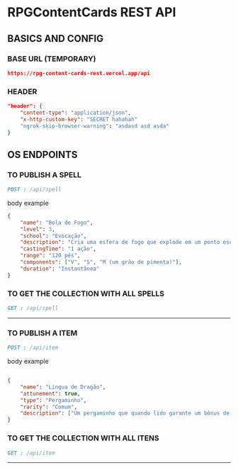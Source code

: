 # RPGContentCards REST API

## BASICS AND CONFIG

### BASE URL (TEMPORARY)

```json
https://rpg-content-cards-rest.vercel.app/api
```

### HEADER

```json
"header": {
    "content-type": "application/json",
    "x-http-custom-key": "SECRET hahahah"
    "ngrok-skip-browser-warning": "asdasd asd asda"
}
```

## OS ENDPOINTS

### TO PUBLISH A SPELL

```markdown
POST : /api/spell
```

body example

```json
{
	"name": "Bola de Fogo",
	"level": 3,
	"school": "Evocação",
	"description": "Cria uma esfera de fogo que explode em um ponto escolhido.",
	"castingTime": "1 ação",
	"range": "120 pés",
	"components": ["V", "S", "M (um grão de pimenta)"],
	"duration": "Instantânea"
}
```

### TO GET THE COLLECTION WITH ALL SPELLS

```markdown
GET : /api/spell
```

---
### TO PUBLISH A ITEM

```markdown
POST : /api/item
```

body example

```json

{
	"name": "Lingua de Dragão",
	"attunement": true,
	"type": "Pergaminho",
	"rarity": "Comum",
	"description": ["Um pergaminho que quando lido garante um bônus de +1 em testes de Intimidação."]
}
```

### TO GET THE COLLECTION WITH ALL ITENS

```markdown
GET : /api/item
```
---